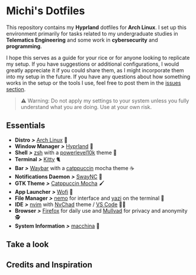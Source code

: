 # Michi's Dotfiles

This repository contains my **Hyprland** dotfiles for **Arch Linux**. I set up this environment primarily for tasks related to my undergraduate studies in **Telematics Engineering** and some work in **cybersecurity** and **programming**.

I hope this serves as a guide for your rice or for anyone looking to replicate my setup. If you have suggestions or additional configurations, I would greatly appreciate it if you could share them, as I might incorporate them into my setup in the future. If you have any questions about how something works in the setup or the tools I use, feel free to post them in the [issues section](https://github.com/sammmDot/dotfiles/issues).

> ⚠️ Warning: Do not apply my settings to your system unless you fully understand what you are doing. Use at your own risk.

## Essentials

* **Distro** _**>**_ [Arch Linux](https://archlinux.org "Keep it simple, stupid") 🐧
* **Window Manager** _**>**_ [Hyprland](https://github.com/hyprwm/Hyprland "Compositor with the looks") 🎨
* **Shell** _**>**_ [zsh](https://www.zsh.org "ZSH rules") with a [powerlevel10k](https://github.com/romkatv/powerlevel10k "speed, flexibility and out-of-the-box experience") theme 🐑
* **Terminal** _**>**_ [Kitty](https://github.com/kovidgoyal/kitty "miau") 🐈
* **Bar** _**>**_ [Waybar](https://github.com/Alexays/Waybar "Highly customizable") with a [catppuccin](https://github.com/catppuccin/waybar "I like the mocha coffe!") mocha theme ☕
* **Notifications Daemon** _**>**_ [SwayNC](https://github.com/ErikReider/SwayNotificationCenter "Very useful") 🔔
* **GTK Theme** _**>**_ [Catppuccin Mocha](https://github.com/catppuccin/catppuccin "miau") 🖌️
* **App Launcher**  _**>**_ [Wofi](https://sr.ht/~scoopta/wofi/ "The best!") 🚀
* **File Manager** _**>**_ [nemo](https://github.com/linuxmint/nemo "Cinnamon stuff") for interface and [yazi](https://github.com/sxyazi/yazi "BUILT IN RUST!!!") on the terminal 📂
* **IDE** _**>**_ [nvim](https://github.com/neovim/neovim "headache :(") with [NvChad](https://nvchad.com "so aesthetic") theme / [VS Code](https://github.com/microsoft/vscode "Open source version") 👨‍💻
* **Browser** _**>**_ [Firefox](https://www.mozilla.org "Super essential") for daily use and [Mullvad](https://mullvad.net "Privacy focus") for privacy and anonymity 🕵️
* **System Information** _**>**_ [macchina](https://github.com/Macchina-CLI/macchina "So clean") 🧼

## Take a look

## Credits and Inspiration
